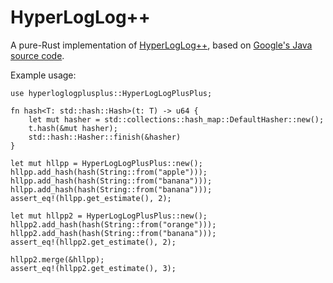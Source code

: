 # HyperLogLog++

A pure-Rust implementation of [HyperLogLog++](https://research.google/pubs/pub40671/), based on [Google's Java source code](https://github.com/google/zetasketch).

Example usage:
```
use hyperloglogplusplus::HyperLogLogPlusPlus;

fn hash<T: std::hash::Hash>(t: T) -> u64 {
    let mut hasher = std::collections::hash_map::DefaultHasher::new();
    t.hash(&mut hasher);
    std::hash::Hasher::finish(&hasher)
}

let mut hllpp = HyperLogLogPlusPlus::new();
hllpp.add_hash(hash(String::from("apple")));
hllpp.add_hash(hash(String::from("banana")));
hllpp.add_hash(hash(String::from("banana")));
assert_eq!(hllpp.get_estimate(), 2);

let mut hllpp2 = HyperLogLogPlusPlus::new();
hllpp2.add_hash(hash(String::from("orange")));
hllpp2.add_hash(hash(String::from("banana")));
assert_eq!(hllpp2.get_estimate(), 2);

hllpp2.merge(&hllpp);
assert_eq!(hllpp2.get_estimate(), 3);
```
